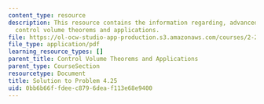```yaml
---
content_type: resource
description: This resource contains the information regarding, advanced fluid mechanics,
  control volume theorems and applications.
file: https://ol-ocw-studio-app-production.s3.amazonaws.com/courses/2-25-advanced-fluid-mechanics-fall-2013/0bb6b66ffdeec8796deaf113e68e9400_MIT2_25F13_Shapi4.25_Solut.pdf
file_type: application/pdf
learning_resource_types: []
parent_title: Control Volume Theorems and Applications
parent_type: CourseSection
resourcetype: Document
title: Solution to Problem 4.25
uid: 0bb6b66f-fdee-c879-6dea-f113e68e9400
---
```

